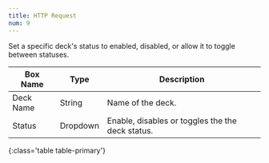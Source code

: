 ```yaml
---
title: HTTP Request
num: 9
---
```


Set a specific deck's status to enabled, disabled, or allow it to toggle between statuses.

| Box Name | Type | Description | 
|-------|--------|--------
|Deck Name|String|Name of the deck.
|Status|Dropdown|Enable, disables or toggles the the deck status.
{:class='table table-primary'}
